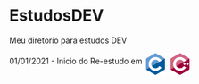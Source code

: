 # EstudosDEV
Meu diretorio para estudos DEV
<div style="display: inline_block">
    01/01/2021 - Inicio do Re-estudo em <img src="https://raw.githubusercontent.com/devicons/devicon/master/icons/c/c-original.svg" alt="C" title="C" style="max-width: 100%;" width="40" height="40" align="middle"> 
    <img src="https://raw.githubusercontent.com/devicons/devicon/master/icons/cplusplus/cplusplus-original.svg" alt="C++" title="C++" style="max-width: 100%;" width="40" height="40" align="middle"> 
</div>

